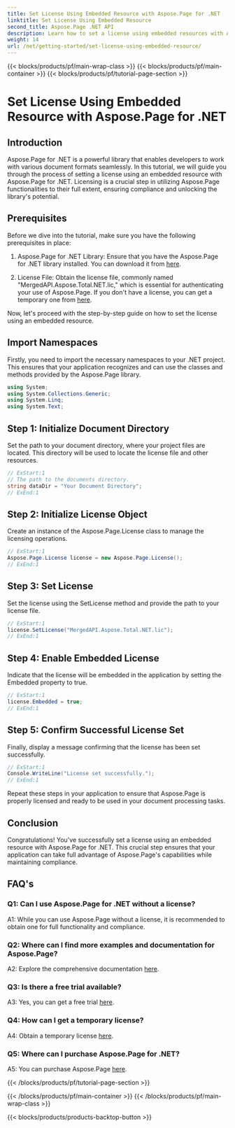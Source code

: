 ```yaml
---
title: Set License Using Embedded Resource with Aspose.Page for .NET
linktitle: Set License Using Embedded Resource
second_title: Aspose.Page .NET API
description: Learn how to set a license using embedded resources with Aspose.Page for .NET. Ensure compliance and unlock the full potential of document processing.
weight: 14
url: /net/getting-started/set-license-using-embedded-resource/
---
```


{{< blocks/products/pf/main-wrap-class >}}
{{< blocks/products/pf/main-container >}}
{{< blocks/products/pf/tutorial-page-section >}}

# Set License Using Embedded Resource with Aspose.Page for .NET

## Introduction

Aspose.Page for .NET is a powerful library that enables developers to work with various document formats seamlessly. In this tutorial, we will guide you through the process of setting a license using an embedded resource with Aspose.Page for .NET. Licensing is a crucial step in utilizing Aspose.Page functionalities to their full extent, ensuring compliance and unlocking the library's potential.

## Prerequisites

Before we dive into the tutorial, make sure you have the following prerequisites in place:

1. Aspose.Page for .NET Library: Ensure that you have the Aspose.Page for .NET library installed. You can download it from [here](https://releases.aspose.com/page/net/).

2. License File: Obtain the license file, commonly named "MergedAPI.Aspose.Total.NET.lic," which is essential for authenticating your use of Aspose.Page. If you don't have a license, you can get a temporary one from [here](https://purchase.aspose.com/temporary-license/).

Now, let's proceed with the step-by-step guide on how to set the license using an embedded resource.

## Import Namespaces

Firstly, you need to import the necessary namespaces to your .NET project. This ensures that your application recognizes and can use the classes and methods provided by the Aspose.Page library.

```csharp
using System;
using System.Collections.Generic;
using System.Linq;
using System.Text;
```

## Step 1: Initialize Document Directory

Set the path to your document directory, where your project files are located. This directory will be used to locate the license file and other resources.

```csharp
// ExStart:1
// The path to the documents directory.
string dataDir = "Your Document Directory";
// ExEnd:1
```

## Step 2: Initialize License Object

Create an instance of the Aspose.Page.License class to manage the licensing operations.

```csharp
// ExStart:1
Aspose.Page.License license = new Aspose.Page.License();
// ExEnd:1
```

## Step 3: Set License

Set the license using the SetLicense method and provide the path to your license file.

```csharp
// ExStart:1
license.SetLicense("MergedAPI.Aspose.Total.NET.lic");
// ExEnd:1
```

## Step 4: Enable Embedded License

Indicate that the license will be embedded in the application by setting the Embedded property to true.

```csharp
// ExStart:1
license.Embedded = true;
// ExEnd:1
```

## Step 5: Confirm Successful License Set

Finally, display a message confirming that the license has been set successfully.

```csharp
// ExStart:1
Console.WriteLine("License set successfully.");
// ExEnd:1
```

Repeat these steps in your application to ensure that Aspose.Page is properly licensed and ready to be used in your document processing tasks.

## Conclusion

Congratulations! You've successfully set a license using an embedded resource with Aspose.Page for .NET. This crucial step ensures that your application can take full advantage of Aspose.Page's capabilities while maintaining compliance.

## FAQ's

### Q1: Can I use Aspose.Page for .NET without a license?

A1: While you can use Aspose.Page without a license, it is recommended to obtain one for full functionality and compliance.

### Q2: Where can I find more examples and documentation for Aspose.Page?

A2: Explore the comprehensive documentation [here](https://reference.aspose.com/page/net/).

### Q3: Is there a free trial available?

A3: Yes, you can get a free trial [here](https://releases.aspose.com/).

### Q4: How can I get a temporary license?

A4: Obtain a temporary license [here](https://purchase.aspose.com/temporary-license/).

### Q5: Where can I purchase Aspose.Page for .NET?

A5: You can purchase Aspose.Page [here](https://purchase.aspose.com/buy).

{{< /blocks/products/pf/tutorial-page-section >}}

{{< /blocks/products/pf/main-container >}}
{{< /blocks/products/pf/main-wrap-class >}}

{{< blocks/products/products-backtop-button >}}
